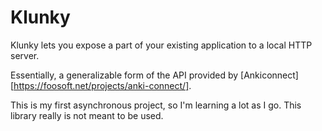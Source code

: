 # Klunky
Klunky lets you expose a part of your existing application to a local HTTP server.

Essentially, a generalizable form of the API provided by [Ankiconnect][https://foosoft.net/projects/anki-connect/].

This is my first asynchronous project, so I'm learning a lot as I go. This library really is not meant to be used.
